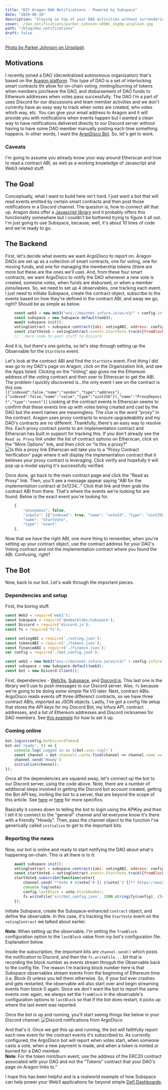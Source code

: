 ```yaml
---
title: "DIY Aragon DAO Notifications - Powered by Subspace"
date: "2020-06-10"
description: "Staying on top of your DAO activities without surrendering your privacy"
cover: ./dao_notifications/parker-johnson-v0OWc_skg0g-unsplash.jpg
path: "/blog/dao_notifications"
draft: false
---
```


[Photo by Parker Johnson on Unsplash](https://unsplash.com/photos/v0OWc_skg0g)

## Motivations
 I recently joined a DAO (decentralized autonomous organization) that's based on the [Aragon platform](https://aragon.net). This type of DAO is a set of interlocking smart contracts tht allow for on-chain voting, minting/burning of tokens when members join/leave the DAO, and disbursement of DAO funds to Ethereum addresses when votes pass successfully.  The DAO I'm a part of uses Discord for our discussions and team member activities and we don't currently have an easy way to track when votes are created, who votes which way, etc.  You can give your email address to Aragon and it will provide you with notifications when events happen but I wanted a clean way to have notifications delivered directly to our Discord server without having to have some DAO member manually posting each time something happens.  In other words, I want the [ArgoDisco Bot](https://github.com/acolytec3/ArgoDisco).  So, let's get to work.

### Caveats
I'm going to assume you already know your way around Etherscan and how to read a contract ABI, as well as a working knowledge of Javascript and Web3 related stuff.  

## The Goal
 Conceptually, what I want to build here isn't hard.  I just want a bot that will read events emitted by certain smart contracts and then post those notifications in a Discord channel.  The question is, how to connect alll that up.  Aragon does offer a [Javascript library](https://github.com/aragon/aragon.js) and it probably offers this functionality somewhere but I couldn't be bothered trying to figure it all out.  I'm just going to use Subspace, because, well, it's about 10 lines of code and we're ready to go.

 ## The Backend

 First, let's decide what events we want ArgoDisco to report on. Aragon DAOs are set up as a collection of smart contracts, one for voting, one for moving funds, and one for managing the membership tokens (there are more but these are the ones we'll use).  And, from these four smart contracts, we want ArgoDisco to notify the DAO whenever a new vote is created, someone votes, when funds are disbursed, or when a member joins/leaves.  So, we need to set up 4 observables, one tracking each event.  I just need to initiate Subspace, create the contract object, subscribe to the events based on how they're defined in the contract ABI, and away we go, right?  Should be as simple as below.
 
```js
    const web3 = new Web3("wss://mainnet.infura.io/ws/v3/" + config.infuraToken);
    const subspace = new Subspace.default(web3);
    await subspace.init();
    votingContract = subspace.contract({abi: votingABI, address: config.votingAddress});
    const startVote$ = votingContract.events.StartVote.track({fromBlock: config.lastBlock});
    //...more code to post stuff to Discord
```

And it is, but there's one gotcha, so let's step through setting up the Observable for the `StartVote` event.

Let's look at the contract ABI and find the `StartVote` event.  First thing I did was go to my DAO's page on Aragon, click on the Organization link, and see the Apps listed.  Clicking on the "Voting" app gives me the Ethereum address of the voting contract and then over to Etherscan to get the ABI.  The problem I quickly discovered is...the only event I see on the contract is this one.  
`[{"indexed":false,"name":"sender","type":"address"},{"indexed":false,"name":"value","type":"uint256"}],"name":"ProxyDeposit","type":"event"}]`
Looking at the contract events in Etherscan seems to confirm that these events line up with votes being created and cast by the DAO but the event names are meaningless.  The clue is the word "proxy" in the contract.  Aragon uses proxy contracts to ensure upgradeability and my DAO's contracts are no different.  Thankfully, there's an easy way to resolve this.  Each proxy contract points to am implementation contract and Etherscan has built in support for tracking this.  If you don't already see the `Read as Proxy` link under the list of contract options on Etherscan, click on the "More Options" link, and then click on "Is this a proxy?" ![Is this a proxy link](./dao_notifications/proxy.png)  Etherscan will take you to a "Proxy Contract Verification" page where it will display the implementation contract that it believes your proxy contract is leveraging.  Click verify and hopefully it will pop up a modal saying it's successfully verified.

Once done, go back to the main contract page and click the "Read as Proxy" link.  Then, you'll see a message appear saying "ABI for the implementation contract at 0x1234..."  Click that link and then grab the contract ABI from there.  That's where the events we're looking for are found.  Below is the exact event you're looking for.
```js
    {
        "anonymous": false,
        "inputs": [{"indexed": true, "name": "voteId", "type": "uint256"}, {"indexed": true, "name": "creator", "type": "address"}, {"indexed": false, "name": "metadata", "type": "string"}],
        "name": "StartVote",
        "type": "event"
    },
```

Now that we have the right ABI, one more thing to remember, when you're setting up your contract object, use the contract address for your DAO's Voting contract and not the implementation contract where you found the ABI.  Confusing, right?

## The Bot
Now, back to our bot. Let's walk through the important pieces.

### Dependencies and setup
First, the boring stuff.
```js
const Web3 = require('web3');
const Subspace = require('@embarklabs/subspace'); 
const Discord = require('discord.js');
const fs = require('fs'); 

const votingABI = require('./voting.json');
const tokensABI = require('./tokens.json');
const financeABI = require('./finance.json');
var config = require('./bot_config.json');

const web3 = new Web3("wss://mainnet.infura.io/ws/v3/" + config.infuraToken);
const subspace = new Subspace.default(web3);
const bot = new Discord.Client();

```
First, dependencies - [Web3js](https://github.com/ethereum/web3.js), [Subspace](https://subspace.embarklans.io), and [Discord.js](https://discord.js.org/#/).  This last one is the library we'll use to push messages to our Discord server.  Also, `fs` because we're going to be doing some simple file I/O later.
Next, contract ABIs.  ArgoDisco reads events off three differenct contracts, so we have three contract ABIs, imported as JSON objects.
Lastly, I've got a config file setup that stores the API keys for my Discord Bot, my Infura API, contract addresses, and a list of Ethereum addresses and Discord nicknames for DAO members.  See [this example](https://github.com/acolytec3/ArgoDisco/blob/master/src/bot_config.json.example) for how to set it up.

### Coming online
```js
bot.login(config.botDiscordToken)
bot.on('ready', () => {
    console.log(`Logged in as ${bot.user.tag}!`)
    const channel = bot.channels.cache.find(channel => channel.name == 'general')
    channel.send('Howdy')
    initialize(channel);
});
```

Once all the dependencies are squared away, let's connect up the bot to our Discord server, using the code above.  Note, there are a number of additional steps involved in getting the Discord bot account created, getting the Bot API key, inviting the bot to a server, that are beyond the scope of this article.  See [here](https://discordjs.guide/preparations/setting-up-a-bot-application.html) or [here](https://www.devdungeon.com/content/javascript-discord-bot-tutorial) for more specifics.  

Basically it comes down to telling the bot to login using the APIKey and then I tell it to connect to the "general" channel and let everyone know it's there with a friendly "Howdy".  Then, pass the channel object to the function I've generically called `initialize` to get to the important bits.

### Reporting the news
Now, our bot is online and ready to start notifying the DAO about what's happening on-chain. This is all there is to it:
```js
    await subspace.init();
    votingContract = subspace.contract({abi: votingABI, address: config.votingAddress});
    const startVote$ = votingContract.events.StartVote.track({fromBlock: config.lastBlock});
    startVote$.subscribe(function(vote){
        channel.send(`**Vote # ${vote['0']} ${vote['2']}** https://mainnet.aragon.org/?#/arca/0x9b8e397c483449623525efda8f80d9b52481a3a1/vote/${vote['0']}`)
        console.log(vote)
        config.lastBlock = vote.blockNumber;
        fs.writeFile('src/bot_config.json', JSON.stringify(config), ()=> {});
    });
```

Initiate Subspace, create the Subspace-enhanced `contract` object, and define the observable.  In this case, it's tracking the `StartVote` event on the `votingContract` we talked about earlier.

**Note**: When setting up the observable, I'm setting the `fromBlock` configuration option to the `lastBlock` value from my bot's configuration file.  Explanation below.

Inside the subscription, the important bits are `channel.send()` which posts the notification to Discord, and then the `fs.writeFile...` bit that is recording the block number as events stream throguh the Observable back to the config file.  The reason I'm tracking block number here is that Subspace observables stream events from the beginning of Ethereum time (i.e. Block 0) unless you tell them otherwise.  So, if your bot ever crashes and gets restarted, the observable will also start over and begin streaming events from block 0 again.  Since we don't want the bot to report the same events over again, we always set the `fromBlock` in the observable's configuration options to `lastBlock` so that if the bot does restart, it picks up where the last event was reported.  

Once the bot is up and running, you'll start seeing things like below in your Discord channel:
![Discord notifications from ArgoDisco](./dao_notifications/vote_note.png)

And that's it.  Once we get this up and running, the bot will faithfully report each new event for the contract events it's subscribed to.  As currently configured, the ArgoDisco bot will report when votes start, when someone casts a vote, when a new payment is made, and when a token is minted or burned for a DAO member.  
**Note**: For the token mint/burn event, use the address of the ERC20 contract associated with your DAO and not the "Tokens" contract that your DAO's page on Aragon links to."  

I hope this has been helpful and is a realworld example of how Subspace can help power your Web3 applications far beyond simple [Defi Dashboards](/blog/observing_defi).